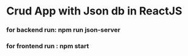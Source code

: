 # Crud App with Json db in ReactJS
### for backend run: npm run json-server 
### for frontend run : npm start
